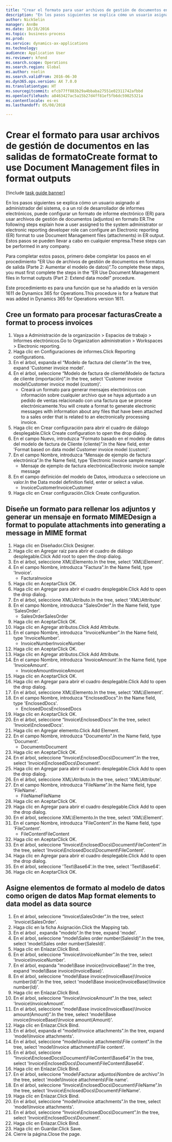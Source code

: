 ```yaml
--- 
title: "Crear el formato para usar archivos de gestión de documentos en las salidas de formato"
description: "En los pasos siguientes se explica cómo un usuario asignado al administrador del sistema, o a un rol de desarrollador de informes electrónicos, puede configurar un formato de informe electrónico (ER) para usar archivos de gestión de documentos (adjuntos) en formato ER."
author: NickSelin
manager: AnnBe
ms.date: 10/28/2016
ms.topic: business-process
ms.prod: 
ms.service: dynamics-ax-applications
ms.technology: 
audience: Application User
ms.reviewer: kfend
ms.search.scope: Operations
ms.search.region: Global
ms.author: nselin
ms.search.validFrom: 2016-06-30
ms.dyn365.ops.version: AX 7.0.0
ms.translationtype: HT
ms.sourcegitcommit: efcb77ff883b29a4bbaba27551e02311742afbbd
ms.openlocfilehash: a8463427ac5a15b27d4ff81ef5fb6dc59025321a
ms.contentlocale: es-es
ms.lasthandoff: 05/08/2018

---
```

# <a name="create-format-to-use-document-management-files-in-format-outputs"></a><span data-ttu-id="61897-103">Crear el formato para usar archivos de gestión de documentos en las salidas de formato</span><span class="sxs-lookup"><span data-stu-id="61897-103">Create format to use Document Management files in format outputs</span></span>

[!include [task guide banner](../../includes/task-guide-banner.md)]

<span data-ttu-id="61897-104">En los pasos siguientes se explica cómo un usuario asignado al administrador del sistema, o a un rol de desarrollador de informes electrónicos, puede configurar un formato de informe electrónico (ER) para usar archivos de gestión de documentos (adjuntos) en formato ER.</span><span class="sxs-lookup"><span data-stu-id="61897-104">The following steps explain how a user assigned to the system administrator or electronic reporting developer role can configure an Electronic reporting (ER) format to use Document Management files (attachments) in ER output.</span></span> <span data-ttu-id="61897-105">Estos pasos se pueden llevar a cabo en cualquier empresa.</span><span class="sxs-lookup"><span data-stu-id="61897-105">These steps can be performed in any company.</span></span>

<span data-ttu-id="61897-106">Para completar estos pasos, primero debe completar los pasos en el procedimiento "ER Uso de archivos de gestión de documentos en formatos de salida (Parte 2: Aumentar el modelo de datos)”.</span><span class="sxs-lookup"><span data-stu-id="61897-106">To complete these steps, you must first complete the steps in the “ER Use Document Management files in format outputs (Part 2: Extend data model” procedure.</span></span>

<span data-ttu-id="61897-107">Este procedimiento es para una función que se ha añadido en la versión 1611 de Dynamics 365 for Operations.</span><span class="sxs-lookup"><span data-stu-id="61897-107">This procedure is for a feature that was added in Dynamics 365 for Operations version 1611.</span></span>


## <a name="create-a-format-to-process-invoices"></a><span data-ttu-id="61897-108">Cree un formato para procesar facturas</span><span class="sxs-lookup"><span data-stu-id="61897-108">Create a format to process invoices</span></span>
1. <span data-ttu-id="61897-109">Vaya a Administración de la organización > Espacios de trabajo > Informes electrónicos.</span><span class="sxs-lookup"><span data-stu-id="61897-109">Go to Organization administration > Workspaces > Electronic reporting.</span></span>
2. <span data-ttu-id="61897-110">Haga clic en Configuraciones de informes.</span><span class="sxs-lookup"><span data-stu-id="61897-110">Click Reporting configurations.</span></span>
3. <span data-ttu-id="61897-111">En el árbol, expanda el “Modelo de factura del cliente”.</span><span class="sxs-lookup"><span data-stu-id="61897-111">In the tree, expand 'Customer invoice model'.</span></span>
4. <span data-ttu-id="61897-112">En el árbol, seleccione “Modelo de factura de cliente\Modelo de factura de cliente (importación)”.</span><span class="sxs-lookup"><span data-stu-id="61897-112">In the tree, select 'Customer invoice model\Customer invoice model (custom)'.</span></span>
    * <span data-ttu-id="61897-113">Creará un formato para generar mensajes electrónicos con información sobre cualquier archivo que se haya adjuntado a un pedido de ventas relacionado con una factura que se procese electrónicamente.</span><span class="sxs-lookup"><span data-stu-id="61897-113">You will create a format to generate electronic messages with information about any files that have been attached to a sales order that is related to an electronically processing invoice.</span></span>  
5. <span data-ttu-id="61897-114">Haga clic en Crear configuración para abrir el cuadro de diálogo desplegable.</span><span class="sxs-lookup"><span data-stu-id="61897-114">Click Create configuration to open the drop dialog.</span></span>
6. <span data-ttu-id="61897-115">En el campo Nuevo, introduzca "Formato basado en el modelo de datos del modelo de factura de Cliente (cliente)”.</span><span class="sxs-lookup"><span data-stu-id="61897-115">In the New field, enter 'Format based on data model Customer invoice model (custom)'.</span></span>
7. <span data-ttu-id="61897-116">En el campo Nombre, introduzca “Mensaje de ejemplo de factura electrónica”.</span><span class="sxs-lookup"><span data-stu-id="61897-116">In the Name field, type 'Electronic invoice sample message'.</span></span>
    * <span data-ttu-id="61897-117">Mensaje de ejemplo de factura electrónica</span><span class="sxs-lookup"><span data-stu-id="61897-117">Electronic invoice sample message</span></span>  
8. <span data-ttu-id="61897-118">En el campo definición del modelo de Datos, introduzca o seleccione un valor.</span><span class="sxs-lookup"><span data-stu-id="61897-118">In the Data model definition field, enter or select a value.</span></span>
    * <span data-ttu-id="61897-119">InvoiceCustomer</span><span class="sxs-lookup"><span data-stu-id="61897-119">InvoiceCustomer</span></span>  
9. <span data-ttu-id="61897-120">Haga clic en Crear configuración.</span><span class="sxs-lookup"><span data-stu-id="61897-120">Click Create configuration.</span></span>

## <a name="design-a-format-to-populate-attachments-into-generating-a-message-in-mime-format"></a><span data-ttu-id="61897-121">Diseñe un formato para rellenar los adjuntos y generar un mensaje en formato MIME</span><span class="sxs-lookup"><span data-stu-id="61897-121">Design a format to populate attachments into generating a message in MIME format</span></span>
1. <span data-ttu-id="61897-122">Haga clic en Diseñador.</span><span class="sxs-lookup"><span data-stu-id="61897-122">Click Designer.</span></span>
2. <span data-ttu-id="61897-123">Haga clic en Agregar raíz para abrir el cuadro de diálogo desplegable.</span><span class="sxs-lookup"><span data-stu-id="61897-123">Click Add root to open the drop dialog.</span></span>
3. <span data-ttu-id="61897-124">En el árbol, seleccione XML\Elemento.</span><span class="sxs-lookup"><span data-stu-id="61897-124">In the tree, select 'XML\Element'.</span></span>
4. <span data-ttu-id="61897-125">En el campo Nombre, introduzca "Factura".</span><span class="sxs-lookup"><span data-stu-id="61897-125">In the Name field, type 'Invoice'.</span></span>
    * <span data-ttu-id="61897-126">Factura</span><span class="sxs-lookup"><span data-stu-id="61897-126">Invoice</span></span>  
5. <span data-ttu-id="61897-127">Haga clic en Aceptar</span><span class="sxs-lookup"><span data-stu-id="61897-127">Click OK.</span></span>
6. <span data-ttu-id="61897-128">Haga clic en Agregar para abrir el cuadro desplegable.</span><span class="sxs-lookup"><span data-stu-id="61897-128">Click Add to open the drop dialog.</span></span>
7. <span data-ttu-id="61897-129">En el árbol, seleccione XML\Atributo.</span><span class="sxs-lookup"><span data-stu-id="61897-129">In the tree, select 'XML\Attribute'.</span></span>
8. <span data-ttu-id="61897-130">En el campo Nombre, introduzca "SalesOrder".</span><span class="sxs-lookup"><span data-stu-id="61897-130">In the Name field, type 'SalesOrder'.</span></span>
    * <span data-ttu-id="61897-131">SalesOrder</span><span class="sxs-lookup"><span data-stu-id="61897-131">SalesOrder</span></span>  
9. <span data-ttu-id="61897-132">Haga clic en Aceptar</span><span class="sxs-lookup"><span data-stu-id="61897-132">Click OK.</span></span>
10. <span data-ttu-id="61897-133">Haga clic en Agregar atributos.</span><span class="sxs-lookup"><span data-stu-id="61897-133">Click Add Attribute.</span></span>
11. <span data-ttu-id="61897-134">En el campo Nombre, introduzca "InvoiceNumber".</span><span class="sxs-lookup"><span data-stu-id="61897-134">In the Name field, type 'InvoiceNumber'.</span></span>
    * <span data-ttu-id="61897-135">InvoiceNumber</span><span class="sxs-lookup"><span data-stu-id="61897-135">InvoiceNumber</span></span>  
12. <span data-ttu-id="61897-136">Haga clic en Aceptar</span><span class="sxs-lookup"><span data-stu-id="61897-136">Click OK.</span></span>
13. <span data-ttu-id="61897-137">Haga clic en Agregar atributos.</span><span class="sxs-lookup"><span data-stu-id="61897-137">Click Add Attribute.</span></span>
14. <span data-ttu-id="61897-138">En el campo Nombre, introduzca 'InvoiceAmount'.</span><span class="sxs-lookup"><span data-stu-id="61897-138">In the Name field, type 'InvoiceAmount'.</span></span>
    * <span data-ttu-id="61897-139">InvoiceAmount</span><span class="sxs-lookup"><span data-stu-id="61897-139">InvoiceAmount</span></span>  
15. <span data-ttu-id="61897-140">Haga clic en Aceptar</span><span class="sxs-lookup"><span data-stu-id="61897-140">Click OK.</span></span>
16. <span data-ttu-id="61897-141">Haga clic en Agregar para abrir el cuadro desplegable.</span><span class="sxs-lookup"><span data-stu-id="61897-141">Click Add to open the drop dialog.</span></span>
17. <span data-ttu-id="61897-142">En el árbol, seleccione XML\Elemento.</span><span class="sxs-lookup"><span data-stu-id="61897-142">In the tree, select 'XML\Element'.</span></span>
18. <span data-ttu-id="61897-143">En el campo Nombre, introduzca "EnclosedDocs".</span><span class="sxs-lookup"><span data-stu-id="61897-143">In the Name field, type 'EnclosedDocs'.</span></span>
    * <span data-ttu-id="61897-144">EnclosedDocs</span><span class="sxs-lookup"><span data-stu-id="61897-144">EnclosedDocs</span></span>  
19. <span data-ttu-id="61897-145">Haga clic en Aceptar</span><span class="sxs-lookup"><span data-stu-id="61897-145">Click OK.</span></span>
20. <span data-ttu-id="61897-146">En el árbol, seleccione “Invoice\EnclosedDocs”.</span><span class="sxs-lookup"><span data-stu-id="61897-146">In the tree, select 'Invoice\EnclosedDocs'.</span></span>
21. <span data-ttu-id="61897-147">Haga clic en Agregar elemento.</span><span class="sxs-lookup"><span data-stu-id="61897-147">Click Add Element.</span></span>
22. <span data-ttu-id="61897-148">En el campo Nombre, introduzca "Documento".</span><span class="sxs-lookup"><span data-stu-id="61897-148">In the Name field, type 'Document'.</span></span>
    * <span data-ttu-id="61897-149">Documento</span><span class="sxs-lookup"><span data-stu-id="61897-149">Document</span></span>  
23. <span data-ttu-id="61897-150">Haga clic en Aceptar</span><span class="sxs-lookup"><span data-stu-id="61897-150">Click OK.</span></span>
24. <span data-ttu-id="61897-151">En el árbol, seleccione “Invoice\EnclosedDocs\Document”.</span><span class="sxs-lookup"><span data-stu-id="61897-151">In the tree, select 'Invoice\EnclosedDocs\Document'.</span></span>
25. <span data-ttu-id="61897-152">Haga clic en Agregar para abrir el cuadro desplegable.</span><span class="sxs-lookup"><span data-stu-id="61897-152">Click Add to open the drop dialog.</span></span>
26. <span data-ttu-id="61897-153">En el árbol, seleccione XML\Atributo.</span><span class="sxs-lookup"><span data-stu-id="61897-153">In the tree, select 'XML\Attribute'.</span></span>
27. <span data-ttu-id="61897-154">En el campo Nombre, introduzca "FileName".</span><span class="sxs-lookup"><span data-stu-id="61897-154">In the Name field, type 'FileName'.</span></span>
    * <span data-ttu-id="61897-155">FileName</span><span class="sxs-lookup"><span data-stu-id="61897-155">FileName</span></span>  
28. <span data-ttu-id="61897-156">Haga clic en Aceptar</span><span class="sxs-lookup"><span data-stu-id="61897-156">Click OK.</span></span>
29. <span data-ttu-id="61897-157">Haga clic en Agregar para abrir el cuadro desplegable.</span><span class="sxs-lookup"><span data-stu-id="61897-157">Click Add to open the drop dialog.</span></span>
30. <span data-ttu-id="61897-158">En el árbol, seleccione XML\Elemento.</span><span class="sxs-lookup"><span data-stu-id="61897-158">In the tree, select 'XML\Element'.</span></span>
31. <span data-ttu-id="61897-159">En el campo Nombre, introduzca "FileContent".</span><span class="sxs-lookup"><span data-stu-id="61897-159">In the Name field, type 'FileContent'.</span></span>
    * <span data-ttu-id="61897-160">FileContent</span><span class="sxs-lookup"><span data-stu-id="61897-160">FileContent</span></span>  
32. <span data-ttu-id="61897-161">Haga clic en Aceptar</span><span class="sxs-lookup"><span data-stu-id="61897-161">Click OK.</span></span>
33. <span data-ttu-id="61897-162">En el árbol, seleccione “Invoice\EnclosedDocs\Document\FileContent”.</span><span class="sxs-lookup"><span data-stu-id="61897-162">In the tree, select 'Invoice\EnclosedDocs\Document\FileContent'.</span></span>
34. <span data-ttu-id="61897-163">Haga clic en Agregar para abrir el cuadro desplegable.</span><span class="sxs-lookup"><span data-stu-id="61897-163">Click Add to open the drop dialog.</span></span>
35. <span data-ttu-id="61897-164">En el árbol, seleccione 'Text\Base64'.</span><span class="sxs-lookup"><span data-stu-id="61897-164">In the tree, select 'Text\Base64'.</span></span>
36. <span data-ttu-id="61897-165">Haga clic en Aceptar</span><span class="sxs-lookup"><span data-stu-id="61897-165">Click OK.</span></span>

## <a name="map-format-elements-to-data-model-as-data-source"></a><span data-ttu-id="61897-166">Asigne elementos de formato al modelo de datos como origen de datos </span><span class="sxs-lookup"><span data-stu-id="61897-166">Map format elements to data model as data source</span></span>
1. <span data-ttu-id="61897-167">En el árbol, seleccione “Invoice\SalesOrder”.</span><span class="sxs-lookup"><span data-stu-id="61897-167">In the tree, select 'Invoice\SalesOrder'.</span></span>
2. <span data-ttu-id="61897-168">Haga clic en la ficha Asignación.</span><span class="sxs-lookup"><span data-stu-id="61897-168">Click the Mapping tab.</span></span>
3. <span data-ttu-id="61897-169">En el árbol , expanda "modelo".</span><span class="sxs-lookup"><span data-stu-id="61897-169">In the tree, expand 'model'.</span></span>
4. <span data-ttu-id="61897-170">En el árbol, seleccione “model\Sales order number(SalesId)".</span><span class="sxs-lookup"><span data-stu-id="61897-170">In the tree, select 'model\Sales order number(SalesId)'.</span></span>
5. <span data-ttu-id="61897-171">Haga clic en Enlazar.</span><span class="sxs-lookup"><span data-stu-id="61897-171">Click Bind.</span></span>
6. <span data-ttu-id="61897-172">En el árbol, seleccione “Invoice\InvoiceNumber”.</span><span class="sxs-lookup"><span data-stu-id="61897-172">In the tree, select 'Invoice\InvoiceNumber'.</span></span>
7. <span data-ttu-id="61897-173">En el árbol, expanda "model\Base invoice(InvoiceBase)".</span><span class="sxs-lookup"><span data-stu-id="61897-173">In the tree, expand 'model\Base invoice(InvoiceBase)'.</span></span>
8. <span data-ttu-id="61897-174">En el árbol, seleccione “model\Base invoice(InvoiceBase)\Invoice number(Id)”.</span><span class="sxs-lookup"><span data-stu-id="61897-174">In the tree, select 'model\Base invoice(InvoiceBase)\Invoice number(Id)'.</span></span>
9. <span data-ttu-id="61897-175">Haga clic en Enlazar.</span><span class="sxs-lookup"><span data-stu-id="61897-175">Click Bind.</span></span>
10. <span data-ttu-id="61897-176">En el árbol, seleccione “Invoice\InvoiceAmount".</span><span class="sxs-lookup"><span data-stu-id="61897-176">In the tree, select 'Invoice\InvoiceAmount'.</span></span>
11. <span data-ttu-id="61897-177">En el árbol, seleccione “model\Base invoice(InvoiceBase)\Invoice amount(Amount)”.</span><span class="sxs-lookup"><span data-stu-id="61897-177">In the tree, select 'model\Base invoice(InvoiceBase)\Invoice amount(Amount)'.</span></span>
12. <span data-ttu-id="61897-178">Haga clic en Enlazar.</span><span class="sxs-lookup"><span data-stu-id="61897-178">Click Bind.</span></span>
13. <span data-ttu-id="61897-179">En el árbol, expanda el “model\Invoice attachments".</span><span class="sxs-lookup"><span data-stu-id="61897-179">In the tree, expand 'model\Invoice attachments'.</span></span>
14. <span data-ttu-id="61897-180">En el árbol, seleccione “model\Invoice attachments\File content".</span><span class="sxs-lookup"><span data-stu-id="61897-180">In the tree, select 'model\Invoice attachments\File content'.</span></span>
15. <span data-ttu-id="61897-181">En el árbol, seleccione “Invoice\EnclosedDocs\Document\FileContent\Base64”.</span><span class="sxs-lookup"><span data-stu-id="61897-181">In the tree, select 'Invoice\EnclosedDocs\Document\FileContent\Base64'.</span></span>
16. <span data-ttu-id="61897-182">Haga clic en Enlazar.</span><span class="sxs-lookup"><span data-stu-id="61897-182">Click Bind.</span></span>
17. <span data-ttu-id="61897-183">En el árbol, seleccione “model\Facturar adjuntos\Nombre de archivo”.</span><span class="sxs-lookup"><span data-stu-id="61897-183">In the tree, select 'model\Invoice attachments\File name'.</span></span>
18. <span data-ttu-id="61897-184">En el árbol, seleccione “Invoice\EnclosedDocs\Document\FileName”.</span><span class="sxs-lookup"><span data-stu-id="61897-184">In the tree, select 'Invoice\EnclosedDocs\Document\FileName'.</span></span>
19. <span data-ttu-id="61897-185">Haga clic en Enlazar.</span><span class="sxs-lookup"><span data-stu-id="61897-185">Click Bind.</span></span>
20. <span data-ttu-id="61897-186">En el árbol, seleccione “model\Invoice attachments”.</span><span class="sxs-lookup"><span data-stu-id="61897-186">In the tree, select 'model\Invoice attachments'.</span></span>
21. <span data-ttu-id="61897-187">En el árbol, seleccione “Invoice\EnclosedDocs\Document”.</span><span class="sxs-lookup"><span data-stu-id="61897-187">In the tree, select 'Invoice\EnclosedDocs\Document'.</span></span>
22. <span data-ttu-id="61897-188">Haga clic en Enlazar.</span><span class="sxs-lookup"><span data-stu-id="61897-188">Click Bind.</span></span>
23. <span data-ttu-id="61897-189">Haga clic en Guardar.</span><span class="sxs-lookup"><span data-stu-id="61897-189">Click Save.</span></span>
24. <span data-ttu-id="61897-190">Cierre la página.</span><span class="sxs-lookup"><span data-stu-id="61897-190">Close the page.</span></span>



